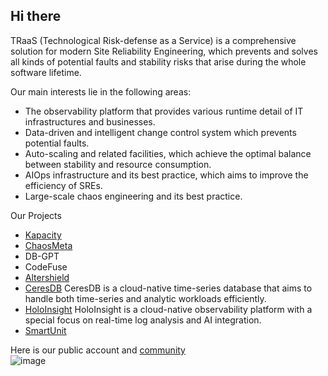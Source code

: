 ## Hi there

TRaaS (Technological Risk-defense as a Service) is a comprehensive solution for modern Site Reliability Engineering, which prevents and solves all kinds of potential faults and stability risks that arise during the whole software lifetime.

Our main interests lie in the following areas:
* The observability platform that provides various runtime detail of IT infrastructures and businesses.
* Data-driven and intelligent change control system which prevents potential faults.
* Auto-scaling and related facilities, which achieve the optimal balance between stability and resource consumption.
* AIOps infrastructure and its best practice, which aims to improve the efficiency of SREs.
* Large-scale chaos engineering and its best practice.

Our Projects
* [Kapacity](https://github.com/traas-stack/kapacity)
* [ChaosMeta](https://github.com/traas-stack/chaosmeta)
* DB-GPT
* CodeFuse
* [Altershield](https://github.com/traas-stack/altershield)
* [CeresDB](https://github.com/CeresDB/ceresdb) CeresDB is a cloud-native time-series database that aims to handle both time-series and analytic workloads efficiently.
* [HoloInsight](https://github.com/traas-stack/holoinsight) HoloInsight is a cloud-native observability platform with a special focus on real-time log analysis and AI integration.
* [SmartUnit](https://github.com/traas-stack/auto-unit-test-case-generator)

Here is our public account and [community](https://github.com/traas-stack/community)  
![image](https://github.com/traas-stack/.github/assets/1535119/290a18e1-3040-4cfc-bc2d-233bda9ab703)

